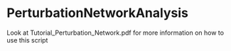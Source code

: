 # PerturbationNetworkAnalysis
Look at Tutorial_Perturbation_Network.pdf for more information on how to use this script 
